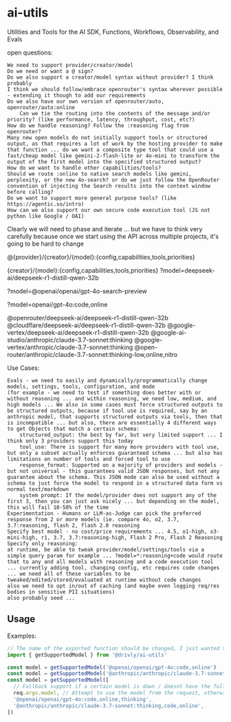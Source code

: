 # ai-utils

Utilities and Tools for the AI SDK, Functions, Workflows, Observability, and Evals

open questions:

    We need to support provider/creator/model
    Do we need or want a @ sign?
    Do we also support a creator/model syntax without provider? I think probably
    I think we should follow/embrace openrouter's syntax wherever possible - extending it though to add our requirements
    Do we also have our own version of openrouter/auto, openrouter/auto:online
        Can we tie the routing into the contents of the message and/or priority? (like performance, latency, throughput, cost, etc?)
    How do we handle reasoning? Follow the :reasoning flag from openrouter?
    Many new open models do not initially support tools or structured output, as that requires a lot of work by the hosting provider to make that function ... do we want a composite type tool that could use a fast/cheap model like gemini-2-flash-lite or 4o-mini to transform the output of the first model into the specified structured output?
    How do we want to handle other capabilities/tools?
    Should we route :online to native search models like gemini, perplexity, or the new 4o-search? or do we just follow the OpenRouter convention of injecting the Search results into the context window before calling?
    Do we want to support more general purpose tools? (like https://agentic.so/intro)
    How can we also support our own secure code execution tool (JS not python like Google / OAI)

Clearly we will need to phase and iterate ... but we have to think very carefully because once we start using the API across multiple projects, it's going to be hard to change

@{provider}/{creator}/{model}:{config,capabilities,tools,priorities}

{creator}/{model}:{config,capabilities,tools,priorities}
?model=deepseek-ai/deepseek-r1-distill-qwen-32b

?model=@openai/openai/gpt-4o-search-preview

?model=openai/gpt-4o:code,online

@openrouter/deepseek-ai/deepseek-r1-distill-qwen-32b
@cloudflare/deepseek-ai/deepseek-r1-distill-qwen-32b
@google-vertex/deepseek-ai/deepseek-r1-distill-qwen-32b
@google-ai-studio/anthropic/claude-3.7-sonnet:thinking
@google-vertex/anthropic/claude-3.7-sonnet:thinking
@open-router/anthropic/claude-3.7-sonnet:thinking-low,online,nitro

Use Cases:

    Evals - we need to easily and dynamically/programmatically change models, settings, tools, configuration, and mode
    (for example - we need to test if something does better with or without reasoning ... and within reasoning, we need low, medium, and high models ... We also in some cases must force structured outputs to be structured outputs, because if tool use is required, say by an anthropic model, that supports structured outputs via tools, then that is incompatible ... but also, there are essentially 4 different ways to get Objects that match a certain schema:
        structured_output: the best by far, but very limited support ... I think only 3 providers support this today
        tool_use: There is support for many more providers with tool use, but only a subset actually enforces guaranteed schema ... but also has limitations on number of tools and forced tool to use
        response_format: Supported on a majority of providers and models - but not universal - this guarantees valid JSON responses, but not any guarantee about the schema. This JSON mode can also be used without a schema to just force the model to respond in a structured data form vs normal text/markdown
        system prompt: If the model/provider does not support any of the first 3, then you can just ask nicely ... but depending on the model, this will fail 10-50% of the time
    Experimentation - Humans or LLM-as-Judge can pick the preferred response from 2 or more models (ie. compare 4o, o2, 3.7, 3.7:reasoning, flash 2, flash 2.0 reasoning
    Specify best model - no cost/price requirements ... 4.5, o1-high, o3-mini-high, r1, 3.7, 3.7:reasoning-high, Flash 2 Pro, Flash 2 Reasoning
    Specify only reasoning:
    at runtime, be able to tweak provider/model/settings/tools via a simple query param for example ... ?model=*:reasoning+code would route that to any and all models with reasoning and a code execution tool ... currently adding tool, changing config, etc requires code changes ... we need all of these variables to be tweaked/edited/stored/evaluated at runtime without code changes
    also we need to opt in/out of caching (and maybe even logging req/res bodies in sensitive PII situations)
    also probably seed ...

## Usage

Examples:

```ts
// The name of the exported function should be changed, I just wanted to get the ball rolling
import { getSupportedModel } from '@drivly/ai-utils'

const model = getSupportedModel('@openai/openai/gpt-4o:code,online')
const model = getSupportedModel('@anthropic/anthropic/claude-3.7-sonnet:thinking,code,online')
const model = getSupportedModel([
  // Fallback support if a certain model is down / doesnt have the full capabilities supported
  req.args.model, // Attempt to use the model from the request, otherwise fallback to the next one
  '@openai/openai/gpt-4o:code,online,thinking',
  '@anthropic/anthropic/claude-3.7-sonnet:thinking,code,online',
])
```
